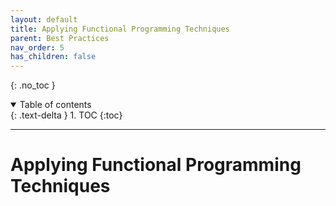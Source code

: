 ```yaml
---
layout: default
title: Applying Functional Programming Techniques
parent: Best Practices
nav_order: 5
has_children: false
---
```


{: .no_toc }

<details open markdown="block">
  <summary>
    Table of contents
  </summary>
  {: .text-delta }
1. TOC
{:toc}
</details>

---

# Applying Functional Programming Techniques